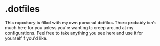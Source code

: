 # .dotfiles

This repository is filled with my own personal dotfiles. There probably isn't much here for you unless you're wanting to creep around at my configurations. Feel free to take anything you see here and use it for yourself if you'd like.
